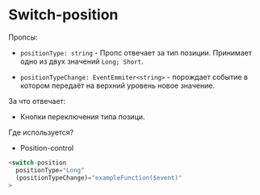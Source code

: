 # Switch-position

Пропсы:

- `positionType: string` - Пропс отвечает за тип позиции. Принимает одно из двух значений `Long; Short`.

- `positionTypeChange: EventEmmiter<string>` - порождает событие в котором передаёт на верхний уровень новое значение.

За что отвечает:

- Кнопки переключения типа позици.

Где используется?

- Position-control

```ts
<switch-position
  positionType="Long"
  (positionTypeChange)="exampleFunction($event)"
>
```
